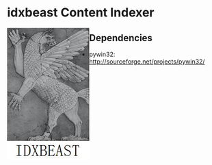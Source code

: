 idxbeast Content Indexer
========================

<div style="float: left"><img src="idxbeast.jpg" /></div>

Dependencies
------------

* pywin32: http://sourceforge.net/projects/pywin32/


